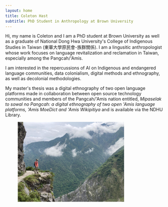 ```yaml
---
layout: home
title: Coleton Hast
subtitle: PhD Student in Anthropology at Brown University 
---
```


Hi, my name is Coleton and I am a PhD student at Brown University as well as a graduate of National Dong Hwa University's College of Indigenous Studies in Taiwan (東華大學原民會-族群關係). I am a lingusitic anthropologist whose work focuses on language revitalization and reclamation in Taiwan, especially among the Pangcah/'Amis. 

I am interested in the repercussions of AI on Indigenous and endangered language communities, data colonialism, digital methods and ethnography, as well as decolonial methodologies.

My master's thesis was a digital ethnography of two open language platforms made in collaboration between open source technology communities and members of the Pangcah/'Amis nation entitled, _Mipaselak to sowal no Pangcah: a digital ethnography of two  open 'Amis language platforms, 'Amis MoeDict and 'Amis Wikipitiya_ and is available via the NDHU Library.

 <figure>
  <img src="/assets/img/me-on-taroko-cliff.jpeg" width="80%" class="center">
</figure> 

